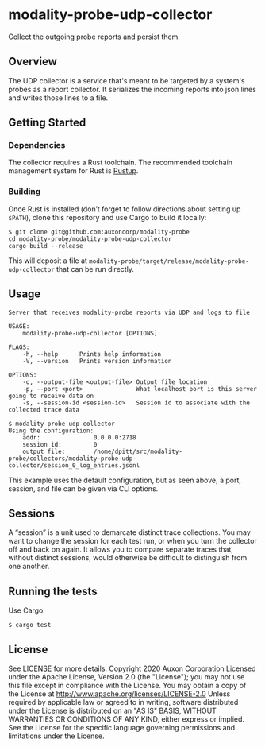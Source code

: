 # modality-probe-udp-collector

Collect the outgoing probe reports and persist them.

## Overview

The UDP collector is a service that's meant to be targeted by a
system's probes as a report collector. It serializes the incoming
reports into json lines and writes those lines to a file.

## Getting Started

### Dependencies
The collector requires a Rust toolchain. The recommended toolchain
management system for Rust is [Rustup](https://rustup.sh).

### Building
Once Rust is installed (don’t forget to follow directions about
setting up `$PATH`), clone this repository and use Cargo to build it
locally:

```
$ git clone git@github.com:auxoncorp/modality-probe
cd modality-probe/modality-probe-udp-collector
cargo build --release
```

This will deposit a file at
`modality-probe/target/release/modality-probe-udp-collector` that can
be run directly.

## Usage

```
Server that receives modality-probe reports via UDP and logs to file

USAGE:
	modality-probe-udp-collector [OPTIONS]

FLAGS:
	-h, --help   	Prints help information
	-V, --version	Prints version information

OPTIONS:
	-o, --output-file <output-file>	Output file location
	-p, --port <port>              	What localhost port is this server going to receive data on
	-s, --session-id <session-id>  	Session id to associate with the collected trace data

```

```
$ modality-probe-udp-collector
Using the configuration:
    addr:               0.0.0.0:2718
    session id:         0
    output file:        /home/dpitt/src/modality-probe/collectors/modality-probe-udp-collector/session_0_log_entries.jsonl
```

This example uses the default configuration, but as seen above, a
port, session, and file can be given via CLI options.

## Sessions

A “session” is a unit used to demarcate distinct trace
collections. You may want to change the session for each test run, or
when you turn the collector off and back on again. It allows you to
compare separate traces that, without distinct sessions, would
otherwise be difficult to distinguish from one another.

## Running the tests

Use Cargo:

```shell
$ cargo test
```

## License

See [LICENSE](../LICENSE) for more details.
Copyright 2020 Auxon Corporation
Licensed under the Apache License, Version 2.0 (the "License");
you may not use this file except in compliance with the License.
You may obtain a copy of the License at
    http://www.apache.org/licenses/LICENSE-2.0
Unless required by applicable law or agreed to in writing, software
distributed under the License is distributed on an "AS IS" BASIS,
WITHOUT WARRANTIES OR CONDITIONS OF ANY KIND, either express or implied.
See the License for the specific language governing permissions and
limitations under the License.

